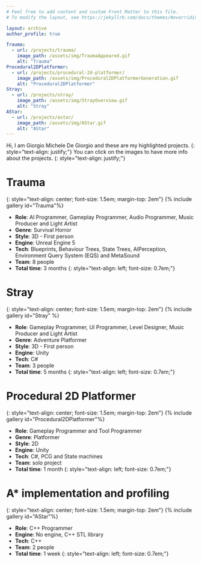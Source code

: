 ```yaml
---
# Feel free to add content and custom Front Matter to this file.
# To modify the layout, see https://jekyllrb.com/docs/themes/#overriding-theme-defaults

layout: archive
author_profile: true

Trauma:
  - url: /projects/trauma/
    image_path: /assets/img/TraumaAppeared.gif
    alt: "Trauma"
Procedural2DPlatformer:
  - url: /projects/procedural-2d-platformer/
    image_path: /assets/img/Procedural2DPlatformerGeneration.gif
    alt: "Procedural2DPlatformer"
Stray:
  - url: /projects/stray/
    image_path: /assets/img/StrayOverview.gif
    alt: "Stray"
AStar:
  - url: /projects/astar/
    image_path: /assets/img/AStar.gif
    alt: "AStar"
---
```


Hi, I am Giorgio Michele De Giorgio and these are my highlighted projects. 
{: style="text-align: justify;"}
You can click on the images to have more info about the projects.
{: style="text-align: justify;"}

# Trauma 
{: style="text-align: center; font-size: 1.5em; margin-top: 2em"}
{% include gallery id="Trauma"%}
- **Role**: AI Programmer, Gameplay Programmer, Audio Programmer, Music Producer and Light Artist
- **Genre**: Survival Horror
- **Style**: 3D - First person
- **Engine**: Unreal Engine 5
- **Tech**: Blueprints, Behaviour Trees, State Trees, AIPerception, Environment Query System (EQS) and MetaSound
- **Team**: 8 people
- **Total time**: 3 months
{: style="text-align: left; font-size: 0.7em;"}
# Stray
{: style="text-align: center; font-size: 1.5em; margin-top: 2em"}
{% include gallery id="Stray" %}
- **Role**: Gameplay Programmer, UI Programmer, Level Designer, Music Producer and Light Artist
- **Genre**: Adventure Platformer
- **Style**: 3D - First person
- **Engine**: Unity
- **Tech**: C#
- **Team**: 3 people
- **Total time**: 5 months
{: style="text-align: left; font-size: 0.7em;"}
# Procedural 2D Platformer
{: style="text-align: center; font-size: 1.5em; margin-top: 2em"}
{% include gallery id="Procedural2DPlatformer"%}
- **Role**: Gameplay Programmer and Tool Programmer
- **Genre**: Platformer
- **Style**: 2D
- **Engine**: Unity
- **Tech**: C#, PCG and State machines
- **Team**: solo project
- **Total time**: 1 month
{: style="text-align: left; font-size: 0.7em;"}
# A* implementation and profiling
{: style="text-align: center; font-size: 1.5em; margin-top: 2em"}
{% include gallery id="AStar"%}
- **Role**: C++ Programmer
- **Engine**: No engine, C++ STL library
- **Tech**: C++
- **Team**: 2 people
- **Total time**: 1 week
{: style="text-align: left; font-size: 0.7em;"}